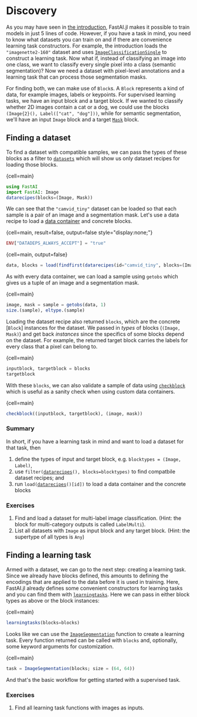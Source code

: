 # Discovery

As you may have seen in [the introduction](./introduction.md), FastAI.jl makes it possible to train models in just 5 lines of code. However, if you have a task in mind, you need to know what datasets you can train on and if there are convenience learning task constructors. For example, the introduction loads the `"imagenette2-160"` dataset and uses [`ImageClassificationSingle`](#) to construct a learning task. Now what if, instead of classifying an image into one class, we want to classify every single pixel into a class (semantic segmentation)? Now we need a dataset with pixel-level annotations and a learning task that can process those segmentation masks.

For finding both, we can make use of `Block`s. A `Block` represents a kind of data, for example images, labels or keypoints. For supervised learning tasks, we have an input block and a target block. If we wanted to classify whether 2D images contain a cat or a dog, we could use the blocks `(Image{2}(), Label(["cat", "dog"]))`, while for semantic segmentation, we'll have an input `Image` block and a target [`Mask`](#) block.

## Finding a dataset

To find a dataset with compatible samples, we can pass the types of these blocks as a filter to [`datasets`](#) which will show us only dataset recipes for loading those blocks.

{cell=main}
```julia
using FastAI
import FastAI: Image
datarecipes(blocks=(Image, Mask))
```

We can see that the `"camvid_tiny"` dataset can be loaded so that each sample is a pair of an image and a segmentation mask. Let's use a data recipe to load a [data container](data_containers.md) and concrete blocks.

{cell=main, result=false, output=false style="display:none;"}
```julia
ENV["DATADEPS_ALWAYS_ACCEPT"] = "true"
```

{cell=main, output=false}
```julia
data, blocks = load(findfirst(datarecipes(id="camvid_tiny", blocks=(Image, Mask))))
```

As with every data container, we can load a sample using `getobs` which gives us a tuple of an image and a segmentation mask.

{cell=main}
```julia
image, mask = sample = getobs(data, 1)
size.(sample), eltype.(sample)
```

Loading the dataset recipe also returned `blocks`, which are the concrete [`Block`] instances for the dataset. We passed in _types_ of blocks (`(Image, Mask)`) and get back _instances_ since the specifics of some blocks depend on the dataset. For example, the returned target block carries the labels for every class that a pixel can belong to.

{cell=main}
```julia
inputblock, targetblock = blocks
targetblock
```

With these `blocks`, we can also validate a sample of data using [`checkblock`](#) which is useful as a sanity check when using custom data containers.

{cell=main}
```julia
checkblock((inputblock, targetblock), (image, mask))
```

### Summary

In short, if you have a learning task in mind and want to load a dataset for that task, then

1. define the types of input and target block, e.g. `blocktypes = (Image, Label)`,
2. use `filter(`[`datarecipes`](#)`(), blocks=blocktypes)` to find compatbile dataset recipes; and
3. run `load(`[`datarecipes`](#)`()[id])` to load a data container and the concrete blocks

### Exercises

1. Find and load a dataset for multi-label image classification. (Hint: the block for multi-category outputs is called `LabelMulti`).
2. List all datasets with `Image` as input block and any target block. (Hint: the supertype of all types is `Any`)


## Finding a learning task

Armed with a dataset, we can go to the next step: creating a learning task. Since we already have blocks defined, this amounts to defining the encodings that are applied to the data before it is used in training. Here, FastAI.jl already defines some convenient constructors for learning tasks and you can find them with [`learningtasks`](#). Here we can pass in either block types as above or the block instances:

{cell=main}
```julia
learningtasks(blocks=blocks)
```

Looks like we can use the [`ImageSegmentation`](#) function to create a learning task. Every function returned can be called with `blocks` and, optionally, some keyword arguments for customization.

{cell=main}
```julia
task = ImageSegmentation(blocks; size = (64, 64))
```

And that's the basic workflow for getting started with a supervised task.

### Exercises

1. Find all learning task functions with images as inputs.
